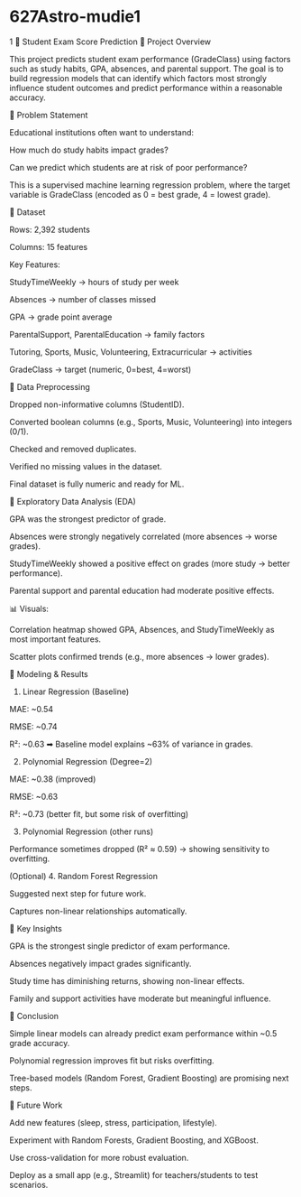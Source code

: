 # 627Astro-mudie1
1
📘 Student Exam Score Prediction
🔹 Project Overview

This project predicts student exam performance (GradeClass) using factors such as study habits, GPA, absences, and parental support.
The goal is to build regression models that can identify which factors most strongly influence student outcomes and predict performance within a reasonable accuracy.

🔹 Problem Statement

Educational institutions often want to understand:

How much do study habits impact grades?

Can we predict which students are at risk of poor performance?

This is a supervised machine learning regression problem, where the target variable is GradeClass (encoded as 0 = best grade, 4 = lowest grade).

🔹 Dataset

Rows: 2,392 students

Columns: 15 features

Key Features:

StudyTimeWeekly → hours of study per week

Absences → number of classes missed

GPA → grade point average

ParentalSupport, ParentalEducation → family factors

Tutoring, Sports, Music, Volunteering, Extracurricular → activities

GradeClass → target (numeric, 0=best, 4=worst)

🔹 Data Preprocessing

Dropped non-informative columns (StudentID).

Converted boolean columns (e.g., Sports, Music, Volunteering) into integers (0/1).

Checked and removed duplicates.

Verified no missing values in the dataset.

Final dataset is fully numeric and ready for ML.

🔹 Exploratory Data Analysis (EDA)

GPA was the strongest predictor of grade.

Absences were strongly negatively correlated (more absences → worse grades).

StudyTimeWeekly showed a positive effect on grades (more study → better performance).

Parental support and parental education had moderate positive effects.

📊 Visuals:

Correlation heatmap showed GPA, Absences, and StudyTimeWeekly as most important features.

Scatter plots confirmed trends (e.g., more absences → lower grades).

🔹 Modeling & Results
1. Linear Regression (Baseline)

MAE: ~0.54

RMSE: ~0.74

R²: ~0.63
➡ Baseline model explains ~63% of variance in grades.

2. Polynomial Regression (Degree=2)

MAE: ~0.38 (improved)

RMSE: ~0.63

R²: ~0.73 (better fit, but some risk of overfitting)

3. Polynomial Regression (other runs)

Performance sometimes dropped (R² ≈ 0.59) → showing sensitivity to overfitting.

(Optional) 4. Random Forest Regression

Suggested next step for future work.

Captures non-linear relationships automatically.

🔹 Key Insights

GPA is the strongest single predictor of exam performance.

Absences negatively impact grades significantly.

Study time has diminishing returns, showing non-linear effects.

Family and support activities have moderate but meaningful influence.

🔹 Conclusion

Simple linear models can already predict exam performance within ~0.5 grade accuracy.

Polynomial regression improves fit but risks overfitting.

Tree-based models (Random Forest, Gradient Boosting) are promising next steps.

🔹 Future Work

Add new features (sleep, stress, participation, lifestyle).

Experiment with Random Forests, Gradient Boosting, and XGBoost.

Use cross-validation for more robust evaluation.

Deploy as a small app (e.g., Streamlit) for teachers/students to test scenarios.
